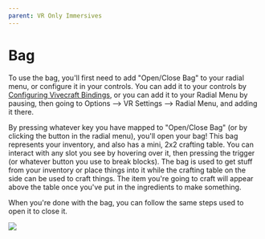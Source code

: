 ```yaml
---
parent: VR Only Immersives
---
```


# Bag

To use the bag, you'll first need to add "Open/Close Bag" to your radial menu, or configure it in your controls. You can add it to your controls by [Configuring Vivecraft Bindings](https://www.vivecraft.org/vivecraft-steamvr-input/), or you can add it to your Radial Menu by pausing, then going to Options --> VR Settings --> Radial Menu, and adding it there.

By pressing whatever key you have mapped to "Open/Close Bag" (or by clicking the button in the radial menu), you'll open your bag! This bag represents your inventory, and also has a mini, 2x2 crafting table. You can interact with any slot you see by hovering over it, then pressing the trigger (or whatever button you use to break blocks). The bag is used to get stuff from your inventory or place things into it while the crafting table on the side can be used to craft things. The item you're going to craft will appear above the table once you've put in the ingredients to make something.

When you're done with the bag, you can follow the same steps used to open it to close it.

![](https://github.com/hammy3502/immersive-mc/raw/1.16.x/wiki/gif/ImmersiveMC%20Bag%20VR.gif)